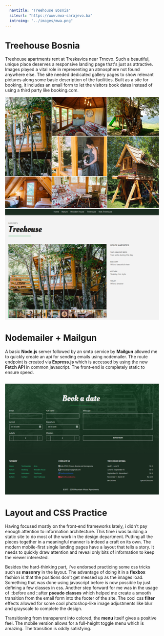 ```yaml
---
  navtitle: "Treehouse Bosnia"
  siteurl: "https://www.mwa-sarajevo.ba"
  introimg: "../images/mwa.png"
---
```


# Treehouse Bosnia

Treehouse apartments rent at Treskavica near Trnovo. Such a beautiful, unique place deserves a responsive landing page that's just as attractive. Images played a vital role in representing an atmosphere not found anywhere else. The site needed dedicated gallery pages to show relevant pictures along some basic description of the facilities. Built as a site for booking, it includes an email form to let the visitors book dates instead of using a third party like booking.com.

<img src="../images/treehouse-bosnia/mwa-masonry.png" class="img-fluid shadow mt-5">
<img src="../images/treehouse-bosnia/mwa-gallery.png" class="img-fluid shadow mt-5 mb-5">

# Nodemailer + Mailgun

A basic **Node.js** server followed by an smtp service by **Mailgun** allowed me to quickly create an api for sending emails using nodemailer. The route endpoint is created via **Express.js** which is accessed by using the new **Fetch API** in common javascript. The front-end is completely static to ensure speed.

## <i class="devicon-nodejs-plain ml-auto"></i> <i class="devicon-express-original"></i> <i class="devicon-bootstrap-plain"></i>

<img src="../images/treehouse-bosnia/mwa-form.png" class="img-fluid shadow mt-5 mb-5">

# Layout and CSS Practice

Having focused mostly on the front-end frameworks lately, i didn't pay enough attention to information architecture. This time i was building a static site to do most of the work in the design department. Putting all the pieces together in a meaningful manner is indeed a craft on its own. The modern mobile-first single landing pages have a layout that tells a story. It needs to quickly draw attention and reveal only bits of information to keep the viewer interested.

Besides the hard-thinking part, i've endorsed practicing some css tricks such as **masonry** in the layout. The advantage of doing it in a **flexbox** fashion is that the positions don't get messed up as the images load. Something that was done using javascript before is now possible by just defining a few classes in css. Another step forward for me was in the usage of ::before and ::after **pseudo classes** which helped me create a smooth transition from the email form into the footer of the site. The cool css **filter** effects allowed for some cool photoshop-like image adjustments like blur and grayscale to complete the design.

Transitioning from transparent into colored, the **menu** itself gives a positive feel. The mobile version allows for a full-height toggle menu which is amazing. The transition is oddly satisfying. 




